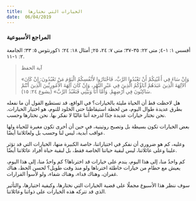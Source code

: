 ```yaml
---
title:  الخيارات التي نختارها
date:  06/04/2019
---
```


### المراجع الأسبوعية
أفسس ١: ١-٤; متى ٢٢: ٣٥-٣٧؛ متى ٧: ٢٤، ٢٥; أمثال ١٨: ٢٤؛ ١كورنثوس ٥: ٣٣؛ الجامعة ٢: ١-١١.

> <p>آية الحفظ</p>
> «وَإِنْ سَاءَ فِي أَعْيُنِكُمْ أَنْ تَعْبُدُوا الرَّبَّ، فَاخْتَارُوا لأَنْفُسِكُمُ الْيَوْمَ مَنْ تَعْبُدُونَ: إِنْ كَانَ الآلِهَةَ الَّذِينَ عَبَدَهُمْ آبَاؤُكُمُ الَّذِينَ فِي عَبْرِ النَّهْرِ، وَإِنْ كَانَ آلِهَةَ الأَمُورِيِّينَ الَّذِينَ أَنْتُمْ سَاكِنُونَ فِي أَرْضِهِمْ. وَأَمَّا أَنَا وَبَيْتِي فَنَعْبُدُ الرَّبَّ» (يشوع ٢٤: ١٥).

هل لاحظت قط أن الحياة مليئة بالخيارات؟ في الواقع، قد تستطيع القول أن ما نفعله بطرق عديدة طوال اليوم، من لحظة استيقاظنا حتى الخلود للنوم، هو اختيار الخيارات. نحن نختار خيارات عديدة جدًا لدرجة أننا غالبًا لا نفكر بها. نحن نختارها وحسب.

بعض الخيارات تكون بسيطة بل وتصبح روتينية، في حين أن أخرى تكون مغيرة للحياة ولها عواقب أبدية، ليس لنا وحسب بل ولعائلاتنا أيضًا.

وعليه، كم هو ضروري أن نفكر في اختياراتنا، خاصة الكبيرة منها، الخيارات التي قد تؤثر علينا وعلى عائلاتنا، ليس لبقية حياتنا الخاصة فقط، بل لبقية حياة أفراد عائلاتنا أيضًا.

كم واحدٌ منا، إلى هذا اليوم، يندم على خيارات قد اخترناها؟ كم واحدٌ منا، إلى هذا اليوم، يعيش مع حطامٍ من خيارات خاطئة اخترناها ولو منذ وقت طويل؟ لحسن الحظ، هناك غفران، وهناك فداء، وهناك شفاء، ولو لأسوأ القرارات.

سوف ننظر هذا الأسبوع مجملًا على قضية الخيارات التي نختارها، وكيفية اختيارها، والتأثير الذي قد تتركه هذه الخيارات على ذواتنا وعائلاتنا.